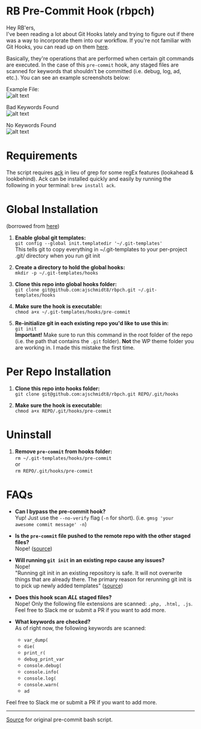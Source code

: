 # RB Pre-Commit Hook (rbpch)

Hey RB'ers,<br>
I've been reading a lot about Git Hooks lately and trying to figure out if
there was a way to incorporate them into our workflow. If you're not familiar
with Git Hooks, you can read up on them [here](https://git-scm.com/book/en/v2/Customizing-Git-Git-Hooks).

Basically, they're operations that are performed when certain git commands are
executed. In the case of this `pre-commit` hook, any staged files are scanned for keywords
that shouldn't be committed (i.e. debug, log, ad, etc.). You can see an example
screenshots below:

Example File:<br>
![alt text](http://i.imgur.com/ahxRIvD.png)

Bad Keywords Found<br>
![alt text](http://i.imgur.com/M8sosx1.png)

No Keywords Found<br>
![alt text](http://i.imgur.com/lElqb50.png)

# Requirements
The script requires [ack](https://beyondgrep.com/) in lieu of grep for some regEx features (lookahead & lookbehind).
Ack can be installed quickly and easily by running the following in your terminal: `brew install ack`.

# Global Installation
(borrowed from [here](https://coderwall.com/p/jp7d5q/create-a-global-git-commit-hook))

1. **Enable global git templates:**<br>
`git config --global init.templatedir '~/.git-templates'`<br>
This tells git to copy everything in ~/.git-templates to your per-project .git/ directory when you run git init

2. **Create a directory to hold the global hooks:**<br>
`mkdir -p ~/.git-templates/hooks`

3. **Clone this repo into global hooks folder:**<br>
`git clone git@github.com:ajschmidt8/rbpch.git ~/.git-templates/hooks`

4. **Make sure the hook is executable:**<br>
`chmod a+x ~/.git-templates/hooks/pre-commit`

5. **Re-initialize git in each existing repo you'd like to use this in:**<br>
`git init`<br>
**Important!** Make sure to run this command in the root folder of the repo (i.e. the path that contains the `.git` folder). **Not** the WP theme folder you are working in. I made this mistake the first time.

# Per Repo Installation
1. **Clone this repo into hooks folder:**<br>
`git clone git@github.com:ajschmidt8/rbpch.git REPO/.git/hooks`

2. **Make sure the hook is executable:**<br>
`chmod a+x REPO/.git/hooks/pre-commit`

# Uninstall
1. **Remove `pre-commit` from hooks folder:**<br>
`rm ~/.git-templates/hooks/pre-commit`<br>
or<br>
`rm REPO/.git/hooks/pre-commit`

# FAQs
* **Can I bypass the pre-commit hook?**<br>
Yup! Just use the `--no-verify` flag (`-n` for short). (i.e. `gmsg 'your awesome commit message' -n`)

* **Is the `pre-commit` file pushed to the remote repo with the other staged files?**<br>
Nope! ([source](https://stackoverflow.com/questions/12222186/are-git-hooks-pushed-to-the-remote-when-i-git-push))

* **Will running `git init` in an existing repo cause any issues?**<br>
Nope! <br>
"Running git init in an existing repository is safe. It will not overwrite things that are already there. The primary reason for rerunning git init is to pick up newly added templates" ([source](https://git-scm.com/docs/git-init))

* **Does this hook scan *ALL* staged files?**<br>
Nope! Only the following file extensions are scanned: `.php, .html, .js`. Feel free to Slack me or submit a PR if you want to add more.

* **What keywords are checked?**<br>
As of right now, the following keywords are scanned:<br>
    * `var_dump(`
    * `die(`
    * `print_r(`
    * `debug_print_var`
    * `console.debug(`
    * `console.info(`
    * `console.log(`
    * `console.warn(`
    * `ad`
    
Feel free to Slack me or submit a PR if you want to add more.

---
[Source](https://github.com/borisguery/git-keywords-checker) for original pre-commit bash script. 
